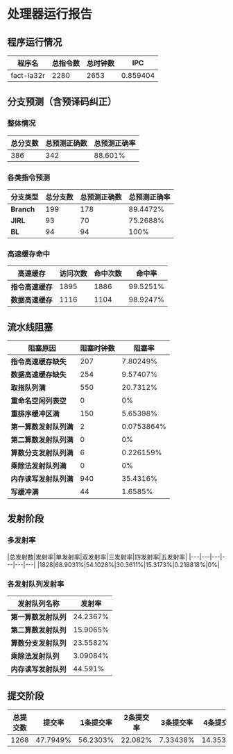 # 处理器运行报告
## 程序运行情况
|程序名|总指令数|总时钟数|IPC|
|---|---|---|---|
|fact-la32r|2280|2653|0.859404|

## 分支预测（含预译码纠正）
### 整体情况
|总分支数|总预测正确数|总预测正确率|
|---|---|---|
|386|342|88.601%|

### 各类指令预测
|分支类型|总分支数|总预测正确数|总预测正确率|
|---|---|---|---|
|**Branch**| 199 | 178 | 89.4472%|
|**JIRL**| 93 | 70 | 75.2688%|
|**BL**| 94 | 94 | 100%|

### 高速缓存命中
|高速缓存|访问次数|命中次数|命中率|
|---|---|---|---|
|**指令高速缓存**| 1895 | 1886 | 99.5251%|
|**数据高速缓存**| 1116 | 1104 | 98.9247%|
## 流水线阻塞
|阻塞原因|阻塞时钟数|阻塞率|
|---|---|---|
|**指令高速缓存缺失**| 207 | 7.80249%|
|**数据高速缓存缺失**| 254 | 9.57407%|
|**取指队列满**| 550 | 20.7312%|
|**重命名空闲列表空**|0 | 0%|
|**重排序缓冲区满**|150 | 5.65398%|
|**第一算数发射队列满**|2 | 0.0753864%|
|**第二算数发射队列满**|0 | 0%|
|**算数分支发射队列满**|6 | 0.226159%|
|**乘除法发射队列满**|0 | 0%|
|**内存读写发射队列满**|940 | 35.4316%|
|**写缓冲满**|44 | 1.6585%|

## 发射阶段
### 多发射率
|总发射数|发射率|单发射率|双发射率|三发射率|四发射率|五发射率|
|---|---|---|---|---|---|
|1828|68.9031%|54.1028%|30.3611%|15.3173%|0.218818%|0%|

### 各发射队列发射率
|发射队列名称|发射率|
|---|---|
|**第一算数发射队列**|24.2367%|
|**第二算数发射队列**|15.9065%|
|**算数分支发射队列**|23.5582%|
|**乘除法发射队列**|3.09084%|
|**内存读写发射队列**|44.591%|

## 提交阶段
|总提交数|提交率|1条提交率|2条提交率|3条提交率|4条提交率|
|---|---|---|---|---|---|
|1268|47.7949%|56.2303%|22.082%|7.33438%|14.3533%|
